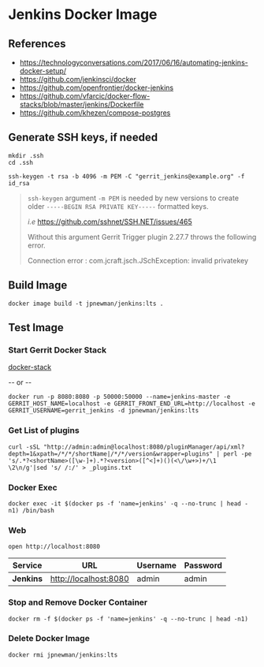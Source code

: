 
# Jenkins Docker Image

## References

- <https://technologyconversations.com/2017/06/16/automating-jenkins-docker-setup/>
- <https://github.com/jenkinsci/docker>
- <https://github.com/openfrontier/docker-jenkins>
- <https://github.com/vfarcic/docker-flow-stacks/blob/master/jenkins/Dockerfile>
- <https://github.com/khezen/compose-postgres>

## Generate SSH keys, if needed

~~~
mkdir .ssh
cd .ssh

ssh-keygen -t rsa -b 4096 -m PEM -C "gerrit_jenkins@example.org" -f id_rsa
~~~

> ```ssh-keygen``` argument ```-m PEM``` is needed by new versions to create older ```-----BEGIN RSA PRIVATE KEY-----``` formatted keys.  
>
> *i.e* <https://github.com/sshnet/SSH.NET/issues/465>
>
> Without this argument Gerrit Trigger plugin 2.27.7 throws the following error.
>
> Connection error : com.jcraft.jsch.JSchException: invalid privatekey

## Build Image

~~~
docker image build -t jpnewman/jenkins:lts .
~~~

## Test Image

### Start Gerrit Docker Stack

[docker-stack](../docker-stack/README.md)  

-- or --

~~~
docker run -p 8080:8080 -p 50000:50000 --name=jenkins-master -e GERRIT_HOST_NAME=localhost -e GERRIT_FRONT_END_URL=http://localhost -e GERRIT_USERNAME=gerrit_jenkins -d jpnewman/jenkins:lts
~~~

### Get List of plugins

~~~
curl -sSL "http://admin:admin@localhost:8080/pluginManager/api/xml?depth=1&xpath=/*/*/shortName|/*/*/version&wrapper=plugins" | perl -pe 's/.*?<shortName>([\w-]+).*?<version>([^<]+)()(<\/\w+>)+/\1 \2\n/g'|sed 's/ /:/' > _plugins.txt
~~~

### Docker Exec

~~~
docker exec -it $(docker ps -f 'name=jenkins' -q --no-trunc | head -n1) /bin/bash
~~~

### Web

~~~
open http://localhost:8080
~~~

|Service|URL|Username|Password|
|---|---|---|---|
|**Jenkins**|<http://localhost:8080>|admin|admin|

### Stop and Remove Docker Container

~~~
docker rm -f $(docker ps -f 'name=jenkins' -q --no-trunc | head -n1)
~~~

### Delete Docker Image

~~~
docker rmi jpnewman/jenkins:lts
~~~

